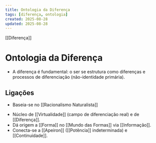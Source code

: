 ```yaml
---
title: Ontologia da Diferença
tags: [diferença, ontologia]
created: 2025-08-28
updated: 2025-08-28
---
```

[[Diferença]]
# Ontologia da Diferença
- A diferença é fundamental: o ser se estrutura como diferenças e processos de diferenciação (não-identidade primária).

## Ligações
* Baseia-se no [[Racionalismo Naturalista]]
- Núcleo de [[Virtualidade]] (campo de diferenciação real) e de [[Diferença]].
- Dá origem a [[Forma]] no [[Mundo das Formas]] via [[Informação]].
- Conecta-se a [[Apeiron]] ([[Potência]] indeterminada) e [[Continuidade]].
